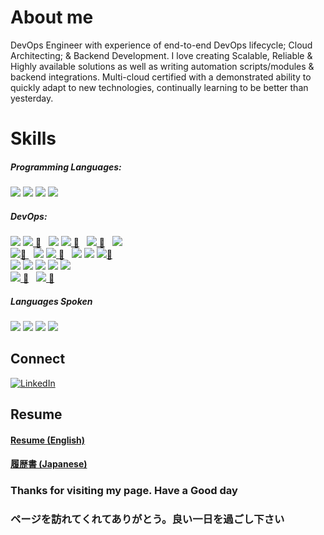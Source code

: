 # About me
DevOps Engineer  with experience of end-to-end DevOps lifecycle; Cloud
Architecting; & Backend Development. I love creating Scalable, Reliable & Highly available solutions as
well as writing automation scripts/modules & backend integrations. Multi-cloud certified with a
demonstrated ability to quickly adapt to new technologies, continually learning to be better than yesterday.

# Skills
##### Programming Languages:
![](https://img.shields.io/badge/Programming-Python-blue)
![](https://img.shields.io/badge/Programming-JavaScript-yellow)
![](https://img.shields.io/badge/Programming-Go-lightblue)
![](https://img.shields.io/badge/Programming-C++-blueviolet) 

##### DevOps:
![](https://img.shields.io/badge/Cloud-AWS-yellow)
[![](https://img.shields.io/badge/Cloud-GCP-blue) 🔗](https://github.com/rbnhd/pipeline-webapp-x) &nbsp;
![](https://img.shields.io/badge/Cloud-Azure-blue)
[![](https://img.shields.io/badge/IaC-Terraform-purple) 🔗](https://github.com/rbnhd/pipeline-webapp-x) &nbsp;
[![](https://img.shields.io/badge/Cloud_Architect-blue?style=flat&logo=architecture) 🔗](https://google.accredible.com/8afaa873-0aa9-4a4d-8f5f-0545880a464f) &nbsp;
![](https://img.shields.io/badge/Cloud_Developer-blue?style=flat&logo=develop)
<br>
[![](https://img.shields.io/badge/DevOps-CI%2FCD-brightgreen)🔗 ](https://google.accredible.com/d6e493f1-23c4-4d96-9cce-069912a3f27c) &nbsp;
![](https://img.shields.io/badge/DevOps-Git-orange)
[![](https://img.shields.io/badge/Container-Docker-blue) 🔗](https://github.com/rbnhd/ask-out-crush) &nbsp;
![](https://img.shields.io/badge/Orchestration-Kubernetes-blue)
![](https://img.shields.io/badge/CI_Tool-Jenkins-red)
[![](https://img.shields.io/badge/SRE-Principles-lightgrey)🔗 ](https://google.accredible.com/d6e493f1-23c4-4d96-9cce-069912a3f27c)
<br>
![](https://img.shields.io/badge/Linux-Admin-black)
![](https://img.shields.io/badge/Networking-Security-green)
![](https://img.shields.io/badge/Serverless-Architecture-orange)
![](https://img.shields.io/badge/Web_Server-Nginx-green)
![](https://img.shields.io/badge/Open_Source-Contribution-brightgreen)
<br>
[![](https://img.shields.io/badge/Machine_Learning-ML-blue) 🔗](https://github.com/rbnhd/Travel-Time-Optimization-using-Machine-Learning) &nbsp;
[![](https://img.shields.io/badge/Artificial_Intelligence-AI-blueviolet) 🔗](https://github.com/rbnhd/Music-Recommendation-System) &nbsp;

##### Languages Spoken
![](https://img.shields.io/badge/Language-English-brightgreen)
![](https://img.shields.io/badge/Language-Japanese-red)
![](https://img.shields.io/badge/Language-Hindi-blue)
![](https://img.shields.io/badge/Language-Maithili-lightgrey)










## Connect
[![LinkedIn][linkedin-shield]][linkedin-url]  


## Resume
#### [Resume (English)](./pdf/resume-eng.pdf)

#### [履歴書 (Japanese)](./pdf/resume-jp.pdf)


###  Thanks for visiting my page. Have a Good day
###  ページを訪れてくれてありがとう。良い一日を過ごし下さい


<!-- MARKDOWN LINKS & IMAGES -->
[linkedin-shield]: https://img.shields.io/badge/LinkedIn-0077B5?style=for-the-badge&logo=linkedin&logoColor=white
[linkedin-url]: https://www.linkedin.com/in/vikram-kushwaha/

